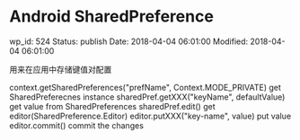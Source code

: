 # Android SharedPreference


wp_id: 524
Status: publish
Date: 2018-04-04 06:01:00
Modified: 2018-04-04 06:01:00


用来在应用中存储键值对配置

context.getSharedPreferences("prefName", Context.MODE_PRIVATE)	get SharedPreferecnes instance
sharedPref.getXXX("keyName", defaultValue)	get value from SharedPreferences
sharedPref.edit()	get editor(SharedPreference.Editor)
editor.putXXX("key-name", value)	put value
editor.commit()	commit the changes